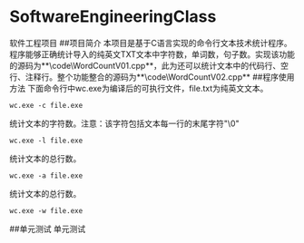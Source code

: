 # SoftwareEngineeringClass
软件工程项目
##项目简介
本项目是基于C语言实现的命令行文本技术统计程序。程序能够正确统计导入的纯英文TXT文本中字符数，单词数，句子数。实现该功能的源码为**\code\WordCountV01.cpp**，此为还可以统计文本中的代码行、空行、注释行。整个功能整合的源码为**\code\WordCountV02.cpp**
##程序使用方法
下面命令行中wc.exe为编译后的可执行文件，file.txt为纯英文文本。

```
wc.exe -c file.exe
```

统计文本的字符数。注意：该字符包括文本每一行的末尾字符"\0"

```
wc.exe -l file.exe
```

统计文本的总行数。

```
wc.exe -a file.exe
```

统计文本的总行数。

```
wc.exe -w file.exe
```

##单元测试
单元测试
